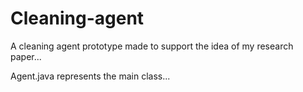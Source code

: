 # Cleaning-agent

A cleaning agent prototype made to support the idea of my research paper...

Agent.java represents the main class...

